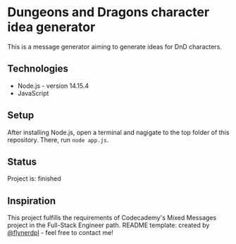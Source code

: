 # Dungeons and Dragons character idea generator
This is a message generator aiming to generate ideas for DnD characters.

## Technologies
* Node.js - version 14.15.4
* JavaScript

## Setup
After installing Node.js, open a terminal and nagigate to the top folder of this repository. There, run `node app.js`.

## Status
Project is: finished

## Inspiration
This project fulfills the requirements of Codecademy's Mixed Messages project in the Full-Stack Engineer path.
README template: created by [@flynerdpl](https://www.flynerd.pl/) - feel free to contact me!
